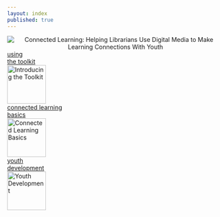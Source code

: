 ```yaml
---
layout: index
published: true
---
```


<!-- ICONS USED: 
  Party by Felix Westphal from the Noun Project https://thenounproject.com/search/?q=crowd&i=574842 
  partners by Cuby Design from the Noun Project https://thenounproject.com/search/?q=partner&i=1563350
  ConnectedLib Logo designed by Saba Kawas

-->

<!-- THIS IS THE LANDING PAGE CONTENT -->

<center>
<img src="{{ site.baseurl }}/img/connectedlib_logo_slogan.png" alt="Connected Learning: Helping Librarians Use Digital Media to Make Learning Connections With Youth" />
</center>

<div class="grid-container" style="margin-left:auto;margin-right:auto;">

 <div class="grid-item"> <a href="modules/introducing-the-toolkit/">
    <div>using<br/>the toolkit<br/><img src="{{ site.baseurl }}/img/moduleLogos/introducing-the-toolkit.png" width="90px" ALT="Introducing the Toolkit"/>
  </div></a></div>

 <div class="grid-item"> <a href="modules/basics/"><div>connected learning<br/>basics<br/>
 <img src="{{ site.baseurl }}/img/moduleLogos/basics.png" width="90px" ALT="Connected Learning Basics"/>
</div></a></div>


<div class="grid-item"> <a href="modules/youth-development/"><div>youth<br/>development<br/>
 <img src="{{ site.baseurl }}/img/moduleLogos/youth-development.png" width="90px" ALT="Youth Development"/>
</div></a></div>
 <!-- NOT READY YET 

  <div class="grid-item"><a href="modules/programming/"><div>
    connected learning<br/>programming<br/>
    <img src="{{site.url}}{{site.baseurl}}/assets/img/programmingModuleIcon.png" width="90px"/>  </div></a></div>

  
  <div class="grid-item"><a href="modules/partnerships/index.html"><div>community<br/>partnerships<br/>
    <img src="{{site.url}}{{site.baseurl}}/assets/img/partnershipsModuleIcon.png" width="90px"/></div></a></div>

  <div class="grid-item"><a href="modules/communitymapping/index.html"><div>community<br/>mapping<br/>
    <img src="{{site.url}}{{site.baseurl}}/assets/img/communitymappingModuleIcon.png" width="90px"/></div></a></div>

 <div class="grid-item"> <a href="modules/assessment/index.html"><div>assessment<br/>& evaluation<br/>
    <img src="{{site.url}}{{site.baseurl}}/assets/img/assessmentModuleIcon.png" width="90px"/></div></a></div>

 <div class="grid-item"><a href="modules/capacity/index.html"><div>capacity<br/>&nbsp;<br/>
    <img src="{{site.url}}{{site.baseurl}}/assets/img/capacityModuleIcon.png" width="90px"/></div></a></div>

 <div class="grid-item"><a href="modules/design-thinking/index.html"><div>design<br/>thinking<br/>
    <img src="{{site.url}}{{site.baseurl}}/assets/img/design-thinkingModuleIcon.png" width="90px"/></div></a></div>

<div class="grid-item"><a href="modules/youth-development/index.html"><div>youth<br/>development<br/>
    <img src="{{site.url}}{{site.baseurl}}/assets/img/youth-developmentModuleIcon.png" width="90px"/></div></a></div>

  <div class="grid-item"><a href="modules/mentoring/index.html"><div>mentoring<br/>&nbsp;<br/>
    <img src="{{site.url}}{{site.baseurl}}/assets/img/mentoringModuleIcon.png" width="90px"/></div></a></div>

  -->

</div>



<center><div style="margin-top:50px;">
    <a href="https://ischool.umd.edu" target="_blank"><img src="{{site.baseurl}}/img/sponsorLogos/umd_ischool_logo_resized.jpg" ALT="UMD iSchool Logo"/></a>
    <a href="https://www.imls.gov" target="_blank"><img src="{{site.baseurl}}/img/sponsorLogos/imls_logo_resized.jpg" style="margin-left:20px;margin-right:20px;" ALT="IMLS Logo"/></a>
    <a href="https://ischool.uw.edu"><img src="{{site.baseurl}}/img/sponsorLogos/uw_ischool_logo_resized.png" ALT="UW iSchool Logo"/></a></div>



</center>